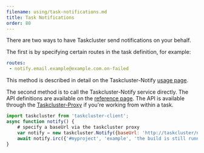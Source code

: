 ```yaml
---
filename: using/task-notifications.md
title: Task Notifications
order: 80
---
```


There are two ways to have Taskcluster send notifications on your behalf.

The first is by specifying certain routes in the task definition, for example:

```yaml
routes:
 - notify.email.example@example.com.on-failed
```

This method is described in detail on the Taskcluster-Notify [usage
page](/docs/reference/core/taskcluster-notify/docs/usage).

The second method is to call the Taskcluster-Notify service directly.  The API
definitions are available on the [reference
page](/docs/reference/core/taskcluster-notify/references/api). The API is available
through the
[Taskcluster-Proxy](/docs/reference/workers/docker-worker/docs/features#feature-taskclusterproxy-)
if you're working from within a task.

```js
import taskcluster from 'taskcluster-client';
async function notify() {
    # specify a baseUrl via the taskcluster proxy
    var notify = new taskcluster.Notify({baseUrl: 'http://taskcluster/notify/v1'});
    await notify.irc({'#myproject', 'example', 'the build is still running'})
}
```